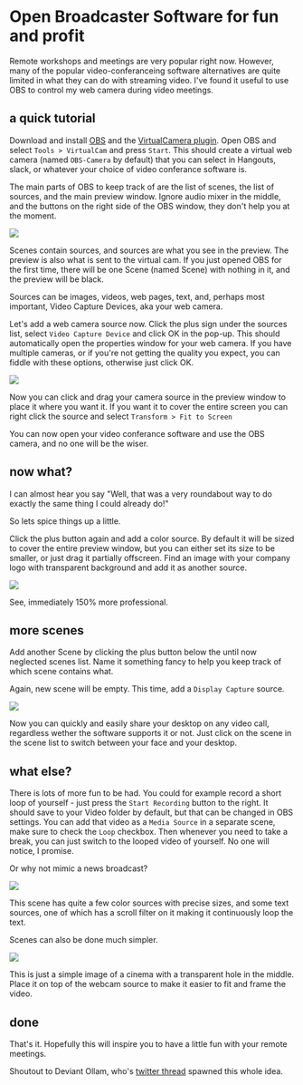 # Open Broadcaster Software for fun and profit

Remote workshops and meetings are very popular right now. However, many of the popular video-conferanceing software alternatives are quite limited in what they can do with streaming video. I've found it useful to use OBS to control my web camera during video meetings.

## a quick tutorial

Download and install [OBS](https://obsproject.com/download) and the [VirtualCamera plugin](https://obsproject.com/forum/resources/obs-virtualcam.539/). Open OBS and select `Tools > VirtualCam` and press `Start`. This should create a virtual web camera (named `OBS-Camera` by default) that you can select in Hangouts, slack, or whatever your choice of video conferance software is.

The main parts of OBS to keep track of are the list of scenes, the list of sources, and the main preview window. Ignore audio mixer in the middle, and the buttons on the right side of the OBS window, they don't help you at the moment.

![](mainwindow.png)

Scenes contain sources, and sources are what you see in the preview. The preview is also what is sent to the virtual cam. If you just opened OBS for the first time, there will be one Scene (named Scene) with nothing in it, and the preview will be black.

Sources can be images, videos, web pages, text, and, perhaps most important, Video Capture Devices, aka your web camera.

Let's add a web camera source now. Click the plus sign under the sources list, select `Video Capture Device` and click OK in the pop-up. This should automatically open the properties window for your web camera. If you have multiple cameras, or if you're not getting the quality you expect, you can fiddle with these options, otherwise just click OK.

![](preview1.png)

Now you can click and drag your camera source in the preview window to place it where you want it. If you want it to cover the entire screen you can right click the source and select `Transform > Fit to Screen`

You can now open your video conferance software and use the OBS camera, and no one will be the wiser.

## now what?

I can almost hear you say "Well, that was a very roundabout way to do exactly the same thing I could already do!"

So lets spice things up a little.

Click the plus button again and add a color source. By default it will be sized to cover the entire preview window, but you can either set its size to be smaller, or just drag it partially offscreen. Find an image with your company logo with transparent background and add it as another source.

![](preview2.png)

See, immediately 150% more professional.

## more scenes

Add another Scene by clicking the plus button below the until now neglected scenes list. Name it something fancy to help you keep track of which scene contains what.

Again, new scene will be empty. This time, add a `Display Capture` source.

![](preview3.png)

Now you can quickly and easily share your desktop on any video call, regardless wether the software supports it or not. Just click on the scene in the scene list to switch between your face and your desktop.

## what else?

There is lots of more fun to be had. You could for example record a short loop of yourself - just press the `Start Recording` button to the right. It should save to your Video folder by default, but that can be changed in OBS settings. You can add that video as a `Media Source` in a separate scene, make sure to check the `Loop` checkbox. Then whenever you need to take a break, you can just switch to the looped video of yourself. No one will notice, I promise.

Or why not mimic a news broadcast?

![](fun1.png)

This scene has quite a few color sources with precise sizes, and some text sources, one of which has a scroll filter on it making it continuously loop the text.

Scenes can also be done much simpler.

![](fun2.png)

This is just a simple image of a cinema with a transparent hole in the middle. Place it on top of the webcam source to make it easier to fit and frame the video.

## done

That's it. Hopefully this will inspire you to have a little fun with your remote meetings.

Shoutout to Deviant Ollam, who's [twitter thread](https://twitter.com/deviantollam/status/1252798174395109376) spawned this whole idea.